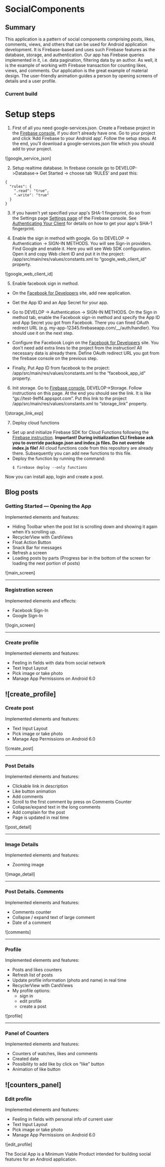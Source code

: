 SocialComponents
=============

## Summary
This application is a pattern of social components comprising posts, likes, comments, views, and others that can be used for Android application development. It is Firebase-based  and uses such Firebase features as the database, storage, and authentication. Our app has Firebase queries implemented in it, i.e. data pagination, filtering data by an author. As well, it is the example of working with Firebase transaction for counting likes, views, and comments. Our application is the great example of material design. The user-friendly animation guides a person by opening screens of details and a user profile.

### Current build 



 <!-- ### Full showcase of application -->

 

Setup steps
===========

 1. First of all you need google-services.json. Create a Firebase project in the [Firebase console](https://console.firebase.google.com/), if you don't already have one. Go to your project and click ‘Add Firebase to your Android app’. Follow the setup steps. At the end, you'll download a google-services.json file which you should add to your project.

 ![google_service_json]

 2. Setup realtime database. In firebase console go to DEVELOP->Database-> Get Started -> choose tab ‘RULES’ and past this:

 ```
 {
   "rules": {
     ".read": "true",
     ".write": "true"
   }
 }
 ```

 3. If you haven't yet specified your app's SHA-1 fingerprint, do so from the Settings page [Settings page](https://console.firebase.google.com/project/_/settings/general/) of the Firebase console. See [Authenticating Your Client](https://developers.google.com/android/guides/client-auth) for details on how to get your app's SHA-1 fingerprint.

 4. Enable the sign in method with google. Go to DEVELOP -> Authentication -> SIGN-IN METHODS. You will see Sign-in providers. Find Google and enable it.  Here you will see Web SDK configuration. Open it and copy Web client ID and put it in the project: /app/src/main/res/values/constants.xml to “google_web_client_id” property.

 ![google_web_client_id]

 5. Enable facebook sign in method.
  - On the [Facebook for Developers](https://developers.facebook.com/) site, add new application. 
 
  - Get the App ID and an App Secret for your app. 
  
  - Go to DEVELOP -> Authentication -> SIGN-IN METHODS. 
  On the Sign in method tab, enable the Facebook sign-in method and specify the App ID and App Secret 
  you got from Facebook. There you can fined OAuth redirect URL (e.g. my-app-12345.firebaseapp.com/__/auth/handler). 
  You should use it on the next step.
   
  - Configure the Facebook Login on the [Facebook for Developers](https://developers.facebook.com/) site. 
  You don't need  add extra lines to the project from the instruction! All necessary data is already there.
  Define OAuth redirect URL you got from the firebase console on the previous step.
  
   - Finally, Put App ID from facebook to the project: /app/src/main/res/values/constants.xml to the “facebook_app_id” property.

 6. Init storage. Go to [Firebase console](https://console.firebase.google.com/), DEVELOP->Storage. Follow instructions on this page. At the end you should see the link. It is like “gs://test-9eff4.appspot.com”. Put this link to the project /app/src/main/res/values/constants.xml to “storage_link” property.

![storage_link_exp]

 7. Deploy cloud functions
  - Set up and initialize Firebase SDK for Cloud Functions following the 
    [Firebase instruction](https://firebase.google.com/docs/functions/get-started#set_up_and_initialize).
   **Important! During initialization CLI firebase ask you to override package.json and index.js files. Do not override index.js file!** All cloud functions code from this repository are already there. Subsequently you can add new functions to this file.
  - Deploy the function by running the command: 
     ```
    $ firebase deploy --only functions
     ```
    

 Now you can install app, login and create a post.


## Blog posts
### Getting Started — Opening the App

Implemented elements and features:

* Hiding Toolbar when the post list is scrolling down and showing it again when it’s scrolling up.
* RecyclerView with CardViews
* Float Action Button
* Snack Bar for messages
* Refresh a screen
* Loading posts by parts (Progress bar in the bottom of the screen for loading the next portion of posts)

![main_screen]

---

### Registration screen

Implemented elements and effects:

* Facebook Sign-In
* Google Sign-In

![login_screen]

---

### Create profile

Implemented elements and features:

* Feeling in fields with data from social network
* Text Input Layout
* Pick image or take photo
* Manage App Permissions on Android 6.0

![create_profile]
---

### Create post

Implemented elements and features:

* Text Input Layout
* Pick image or take photo
* Manage App Permissions on Android 6.0

![create_post]

---

### Post Details

Implemented elements and features:

* Clickable link in description
* Like button animation
* Add comments
* Scroll to the first comment by press on Comments Counter
* Collapse/expand text in the long comments
* Add complain for the post
* Page is updated in real time

![post_detail]

---

### Image Details

Implemented elements and features:

* Zooming image

![image_detail]

---

### Post Details. Comments

Implemented elements and features:

* Comments counter
* Collapse / expand text of large comment
* Date of a comment

![comments]

---

### Profile

Implemented elements and features:

* Posts and likes counters
* Refresh list of posts
* Update profile information (photo and name) in real time
* RecyclerView with CardViews
* My profile options:
    * sign in
    * edit profile
    * create a post

![profile]

---

### Panel of Counters

Implemented elements and features:

* Counters of watches, likes and comments
* Created date
* Possibility to add like by click on “like” button
* Animation of like button

![counters_panel]
---

### Edit profile

Implemented elements and features:

* Feeling in fields with personal info of current user
* Text Input Layout
* Pick image or take photo
* Manage App Permissions on Android 6.0

![edit_profile]

The Social App is a Minimum Viable Product intended for building social features for an Android application.

